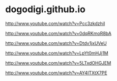 dogodigi.github.io
==================

http://www.youtube.com/watch?v=Pcc3zkdzhiI

http://www.youtube.com/watch?v=0dqRKmoR8bA

http://www.youtube.com/watch?v=Dtdv1jxUVeU

http://www.youtube.com/watch?v=LpYt0mHJj1M

http://www.youtube.com/watch?v=5LTxdOHGJEM

http://www.youtube.com/watch?v=AY4ITXtX7PE
